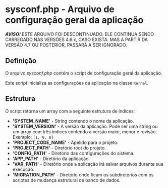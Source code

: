 # sysconf.php - Arquivo de configuração geral da aplicação

***AVISO!*** ESTE ARQUIVO FOI DESCONTINUADO. ELE CONTINUA SENDO CARREGADO NAS
VERSÕES 4.6.x, CASO EXISTA. MAS A PARTIR DA VERSÃO 4.7 OU POSTERIOR, PASSARÁ A
SER IGNORADO.

## Definição

O arquivo *sysconf.php* contém o script de configuração geral da aplicação.

Este script inicializa as configurações da aplicação na classe `Kernel`.

## Estrutura

O script retorna um array com a seguinte estrutura de índices:

*   **'SYSTEM_NAME'** - String contendo o nome da aplicação.
*   **'SYSTEM_VERSION'** - A versão da aplicação. Pode ser uma string ou um
    array com três índices contendo a versão maior, menor e revisão. Exemplo:
    `[1, 0, 0]`
*   **'PROJECT_CODE_NAME'** - Apelido para o projeto.
*   **'PROJECT_PATH'** - Diretório root do projeto.
*   **'CONFIG_PATH'** - Diretório das configurações do sistema.
*   **'APP_PATH'** - Diretório da aplicação.
*   **'VAR_PATH'** - Diretório onde a aplicação irá salvar arquivos durante sua
    execução.
*   **'MIGRATION_PATH'** - Diretório onde ficam os subdiretórios com os scriptes
    de mudança estrutural de banco de dados.
